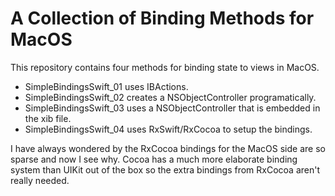 # A Collection of Binding Methods for MacOS

This repository contains four methods for binding state to views in MacOS.

* SimpleBindingsSwift_01 uses IBActions.
* SimpleBindingsSwift_02 creates a NSObjectController programatically.
* SimpleBindingsSwift_03 uses a NSObjectController that is embedded in the xib file.
* SimpleBindingsSwift_04 uses RxSwift/RxCocoa to setup the bindings.

I have always wondered by the RxCocoa bindings for the MacOS side are so sparse and now I see why. Cocoa has a much more elaborate binding system than UIKit out of the box so the extra bindings from RxCocoa aren't really needed.
